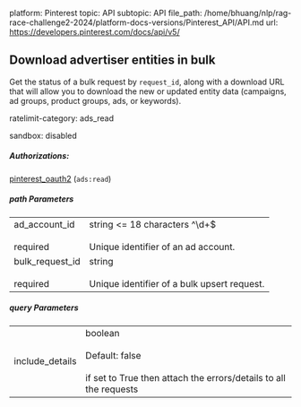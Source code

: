 platform: Pinterest
topic: API
subtopic: API
file_path: /home/bhuang/nlp/rag-race-challenge2-2024/platform-docs-versions/Pinterest_API/API.md
url: https://developers.pinterest.com/docs/api/v5/

## [](#operation/bulk_request/get)Download advertiser entities in bulk

Get the status of a bulk request by `request_id`, along with a download URL that will allow you to download the new or updated entity data (campaigns, ad groups, product groups, ads, or keywords).

ratelimit-category: ads\_read

sandbox: disabled

##### Authorizations:

[pinterest\_oauth2](#section/Authentication/pinterest_oauth2) (`ads:read`)

##### path Parameters

|     |     |
| --- | --- |
| ad\_account\_id<br><br>required | string <= 18 characters ^\\d+$<br><br>Unique identifier of an ad account. |
| bulk\_request\_id<br><br>required | string<br><br>Unique identifier of a bulk upsert request. |

##### query Parameters

|     |     |
| --- | --- |
| include\_details | boolean<br><br>Default: false<br><br>if set to True then attach the errors/details to all the requests |